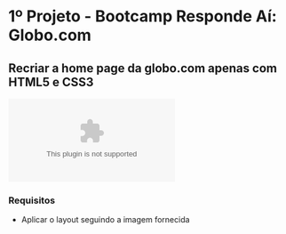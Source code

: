 # 1º Projeto - Bootcamp Responde Aí: Globo.com 

## Recriar a home page da globo.com apenas com HTML5 e CSS3

![Badge](https://img.shields.io/github/license/lfaires/Projeto001-globo.com)

### Requisitos

* Aplicar o layout seguindo a imagem fornecida
